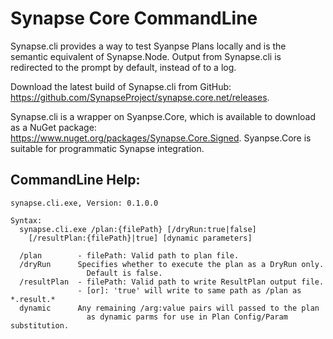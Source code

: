 # Synapse Core CommandLine

Synapse.cli provides a way to test Syanpse Plans locally and is the semantic equivalent of Synapse.Node.  Output from Synapse.cli is redirected to the prompt by default, instead of to a log.

Download the latest build of Synapse.cli from GitHub: <a href="https://github.com/SynapseProject/synapse.core.net/releases" target="_blank">https://github.com/SynapseProject/synapse.core.net/releases</a>.

Synapse.cli is a wrapper on Syanpse.Core, which is available to download as a NuGet package: <a href="https://www.nuget.org/packages/Synapse.Core.Signed" target="_blank">https://www.nuget.org/packages/Synapse.Core.Signed</a>.  Syanpse.Core is suitable for programmatic Synapse integration.

## CommandLine Help:

```dos
synapse.cli.exe, Version: 0.1.0.0

Syntax:
  synapse.cli.exe /plan:{filePath} [/dryRun:true|false]
    [/resultPlan:{filePath}|true] [dynamic parameters]

  /plan        - filePath: Valid path to plan file.
  /dryRun      Specifies whether to execute the plan as a DryRun only.
                 Default is false.
  /resultPlan  - filePath: Valid path to write ResultPlan output file.
               - [or]: 'true' will write to same path as /plan as *.result.*
  dynamic      Any remaining /arg:value pairs will passed to the plan
                 as dynamic parms for use in Plan Config/Param substitution.
```